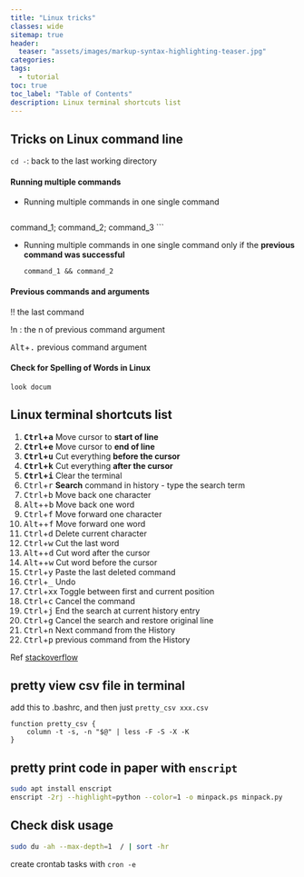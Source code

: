 ```yaml
---
title: "Linux tricks"
classes: wide
sitemap: true
header:
  teaser: "assets/images/markup-syntax-highlighting-teaser.jpg"
categories:
tags:
  - tutorial
toc: true
toc_label: "Table of Contents"
description: Linux terminal shortcuts list
---
```

## Tricks on Linux command line
`cd -`: back to  the last working directory

#### Running multiple commands

* Running multiple commands in one single command

	```
command_1; command_2; command_3
	```

* Running multiple commands in one single command only if the **previous command was successful**

  ```
  command_1 && command_2
  ```

#### Previous commands and arguments

!! the last command

!n : the n of previous command argument

<kbd>Alt</kbd>+<kbd>.</kbd> previous command argument

#### Check for Spelling of Words in Linux

`look docum`


## Linux terminal shortcuts list

1. **<kbd>Ctrl</kbd>+<kbd>a</kbd>** Move cursor to **start of line**
2. **<kbd>Ctrl</kbd>+<kbd>e</kbd>** Move cursor to **end of line**
3. **<kbd>Ctrl</kbd>+<kbd>u</kbd>** Cut everything **before the cursor**
4. **<kbd>Ctrl</kbd>+<kbd>k</kbd>** Cut everything **after the cursor**
5. **<kbd>Ctrl</kbd>+<kbd>i</kbd>** Clear the terminal
6. <kbd>Ctrl</kbd>+<kbd>r</kbd> **Search** command in history - type the search term
7. <kbd>Ctrl</kbd>+<kbd>b</kbd> Move back one character
8. <kbd>Alt</kbd>++<kbd>b</kbd> Move back one word
9. <kbd>Ctrl</kbd>+<kbd>f</kbd> Move forward one character
10. <kbd>Alt</kbd>++<kbd>f</kbd> Move forward one word
11. <kbd>Ctrl</kbd>+<kbd>d</kbd> Delete current character
12. <kbd>Ctrl</kbd>+<kbd>w</kbd> Cut the last word
13. <kbd>Alt</kbd>++<kbd>d</kbd> Cut word after the cursor
14. <kbd>Alt</kbd>++<kbd>w</kbd> Cut word before the cursor
15. <kbd>Ctrl</kbd>+<kbd>y</kbd> Paste the last deleted command
16. <kbd>Ctrl</kbd>+<kbd>_</kbd> Undo
17. <kbd>Ctrl</kbd>+<kbd>x</kbd>x Toggle between first and current position
18. <kbd>Ctrl</kbd>+<kbd>c</kbd> Cancel the command 
19. <kbd>Ctrl</kbd>+<kbd>j</kbd> End the search at current history entry
20. <kbd>Ctrl</kbd>+<kbd>g</kbd> Cancel the search and restore original line
21. <kbd>Ctrl</kbd>+<kbd>n</kbd> Next command from the History
22. <kbd>Ctrl</kbd>+<kbd>p</kbd> previous command from the History

Ref [stackoverflow](<https://stackoverflow.com/questions/9679776/how-do-i-clear-delete-the-current-line-in-terminal>)

## pretty view csv file in terminal

add this to .bashrc, and then just `pretty_csv xxx.csv`

```
function pretty_csv {
    column -t -s, -n "$@" | less -F -S -X -K
}
```

## pretty print code in paper with `enscript`

```bash
sudo apt install enscript
enscript -2rj --highlight=python --color=1 -o minpack.ps minpack.py
```

## Check disk usage

```bash
sudo du -ah --max-depth=1  / | sort -hr
```

create crontab tasks with `cron -e`